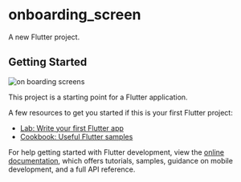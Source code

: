 # onboarding_screen

A new Flutter project.

## Getting Started


![on boarding screens](https://user-images.githubusercontent.com/44490854/219391781-0aaab38b-44ee-46e9-96b1-4cd7721ddcd2.jpg)


This project is a starting point for a Flutter application.

A few resources to get you started if this is your first Flutter project:

- [Lab: Write your first Flutter app](https://docs.flutter.dev/get-started/codelab)
- [Cookbook: Useful Flutter samples](https://docs.flutter.dev/cookbook)

For help getting started with Flutter development, view the
[online documentation](https://docs.flutter.dev/), which offers tutorials,
samples, guidance on mobile development, and a full API reference.
